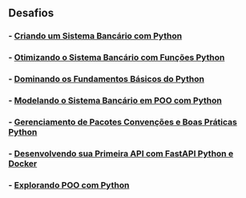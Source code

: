 ## Desafios

### - [Criando um Sistema Bancário com Python](https://github.com/elnataoliveira/DIO/tree/main/Python%20AI%20Backend%20Developer/Desafios/Criando%20um%20Sistema%20Banc%C3%A1rio%20com%20Python)

### - [Otimizando o Sistema Bancário com Funções Python](https://github.com/elnataoliveira/DIO/tree/main/Python%20AI%20Backend%20Developer/Desafios/Otimizando%20o%20Sistema%20Banc%C3%A1rio%20com%20Fun%C3%A7%C3%B5es%20Python)

### - [Dominando os Fundamentos Básicos do Python](https://github.com/elnataoliveira/DIO/blob/main/Python%20AI%20Backend%20Developer/Desafios/Dominando%20os%20Fundamentos%20B%C3%A1sicos%20do%20Python/desafio.py)


### - [Modelando o Sistema Bancário em POO com Python](https://github.com/elnataoliveira/DIO/tree/main/Python%20AI%20Backend%20Developer/Desafios/Modelando%20o%20Sistema%20Banc%C3%A1rio%20em%20POO%20com%20Python)

### - [Gerenciamento de Pacotes Convenções e Boas Práticas Python]()

### - [Desenvolvendo sua Primeira API com FastAPI Python e Docker]()

### - [Explorando POO com Python]()
